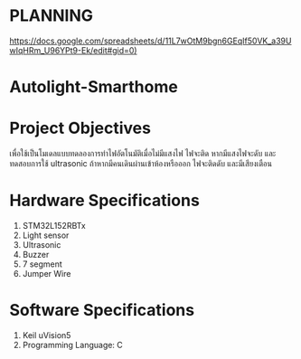 # PLANNING
[https://docs.google.com/spreadsheets/d/11L7wOtM9bgn6GEqIf50VK_a39UwIqHRm_U96YPt9-Ek/edit#gid=0)](https://docs.google.com/spreadsheets/d/11L7wOtM9bgn6GEqIf50VK_a39UwIqHRm_U96YPt9-Ek/edit#gid=0)
# Autolight-Smarthome

# Project Objectives
เพื่อใช้เป็นโมเดลแบบทดลองการทำไฟอัตโนมัติเมื่อไม่มีแสงไฟ ไฟจะติด หากมีแสงไฟจะดับ และทดสอบการใช้ ultrasonic ถ้าหากมีคนเดินผ่านเข้าห้องหรือออก ไฟจะติดดับ และมีเสียงเตือน


# Hardware Specifications #
1. STM32L152RBTx
2. Light sensor
3. Ultrasonic
4. Buzzer
5. 7 segment
6. Jumper Wire


# Software Specifications #
1. Keil uVision5
2. Programming Language: C
